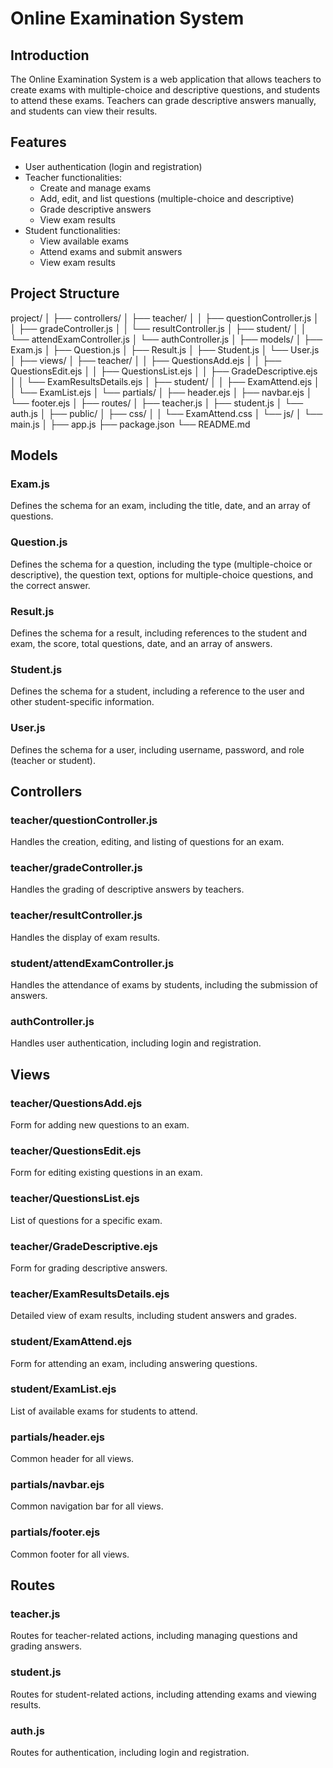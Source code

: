 # Online Examination System

## Introduction
The Online Examination System is a web application that allows teachers to create exams with multiple-choice and descriptive questions, and students to attend these exams. Teachers can grade descriptive answers manually, and students can view their results.

## Features
- User authentication (login and registration)
- Teacher functionalities:
  - Create and manage exams
  - Add, edit, and list questions (multiple-choice and descriptive)
  - Grade descriptive answers
  - View exam results
- Student functionalities:
  - View available exams
  - Attend exams and submit answers
  - View exam results

## Project Structure
project/
│
├── controllers/
│   ├── teacher/
│   │   ├── questionController.js
│   │   ├── gradeController.js
│   │   └── resultController.js
│   ├── student/
│   │   └── attendExamController.js
│   └── authController.js
│
├── models/
│   ├── Exam.js
│   ├── Question.js
│   ├── Result.js
│   ├── Student.js
│   └── User.js
│
├── views/
│   ├── teacher/
│   │   ├── QuestionsAdd.ejs
│   │   ├── QuestionsEdit.ejs
│   │   ├── QuestionsList.ejs
│   │   ├── GradeDescriptive.ejs
│   │   └── ExamResultsDetails.ejs
│   ├── student/
│   │   ├── ExamAttend.ejs
│   │   └── ExamList.ejs
│   └── partials/
│       ├── header.ejs
│       ├── navbar.ejs
│       └── footer.ejs
│
├── routes/
│   ├── teacher.js
│   ├── student.js
│   └── auth.js
│
├── public/
│   ├── css/
│   │   └── ExamAttend.css
│   └── js/
│       └── main.js
│
├── app.js
├── package.json
└── README.md


## Models
### Exam.js
Defines the schema for an exam, including the title, date, and an array of questions.

### Question.js
Defines the schema for a question, including the type (multiple-choice or descriptive), the question text, options for multiple-choice questions, and the correct answer.

### Result.js
Defines the schema for a result, including references to the student and exam, the score, total questions, date, and an array of answers.

### Student.js
Defines the schema for a student, including a reference to the user and other student-specific information.

### User.js
Defines the schema for a user, including username, password, and role (teacher or student).

## Controllers
### teacher/questionController.js
Handles the creation, editing, and listing of questions for an exam.

### teacher/gradeController.js
Handles the grading of descriptive answers by teachers.

### teacher/resultController.js
Handles the display of exam results.

### student/attendExamController.js
Handles the attendance of exams by students, including the submission of answers.

### authController.js
Handles user authentication, including login and registration.

## Views
### teacher/QuestionsAdd.ejs
Form for adding new questions to an exam.

### teacher/QuestionsEdit.ejs
Form for editing existing questions in an exam.

### teacher/QuestionsList.ejs
List of questions for a specific exam.

### teacher/GradeDescriptive.ejs
Form for grading descriptive answers.

### teacher/ExamResultsDetails.ejs
Detailed view of exam results, including student answers and grades.

### student/ExamAttend.ejs
Form for attending an exam, including answering questions.

### student/ExamList.ejs
List of available exams for students to attend.

### partials/header.ejs
Common header for all views.

### partials/navbar.ejs
Common navigation bar for all views.

### partials/footer.ejs
Common footer for all views.

## Routes
### teacher.js
Routes for teacher-related actions, including managing questions and grading answers.

### student.js
Routes for student-related actions, including attending exams and viewing results.

### auth.js
Routes for authentication, including login and registration.

